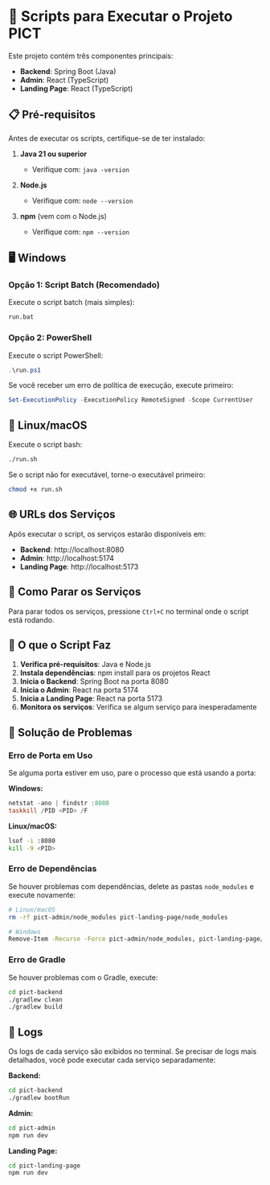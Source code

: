 # 🚀 Scripts para Executar o Projeto PICT

Este projeto contém três componentes principais:
- **Backend**: Spring Boot (Java)
- **Admin**: React (TypeScript)
- **Landing Page**: React (TypeScript)

## 📋 Pré-requisitos

Antes de executar os scripts, certifique-se de ter instalado:

1. **Java 21 ou superior**
   - Verifique com: `java -version`

2. **Node.js**
   - Verifique com: `node --version`

3. **npm** (vem com o Node.js)
   - Verifique com: `npm --version`

## 🖥️ Windows

### Opção 1: Script Batch (Recomendado)
Execute o script batch (mais simples):

```cmd
run.bat
```

### Opção 2: PowerShell
Execute o script PowerShell:

```powershell
.\run.ps1
```

Se você receber um erro de política de execução, execute primeiro:

```powershell
Set-ExecutionPolicy -ExecutionPolicy RemoteSigned -Scope CurrentUser
```

## 🐧 Linux/macOS

Execute o script bash:

```bash
./run.sh
```

Se o script não for executável, torne-o executável primeiro:

```bash
chmod +x run.sh
```

## 🌐 URLs dos Serviços

Após executar o script, os serviços estarão disponíveis em:

- **Backend**: http://localhost:8080
- **Admin**: http://localhost:5174
- **Landing Page**: http://localhost:5173

## 🛑 Como Parar os Serviços

Para parar todos os serviços, pressione `Ctrl+C` no terminal onde o script está rodando.

## 🔧 O que o Script Faz

1. **Verifica pré-requisitos**: Java e Node.js
2. **Instala dependências**: npm install para os projetos React
3. **Inicia o Backend**: Spring Boot na porta 8080
4. **Inicia o Admin**: React na porta 5174
5. **Inicia a Landing Page**: React na porta 5173
6. **Monitora os serviços**: Verifica se algum serviço para inesperadamente

## 🐛 Solução de Problemas

### Erro de Porta em Uso
Se alguma porta estiver em uso, pare o processo que está usando a porta:

**Windows:**
```powershell
netstat -ano | findstr :8080
taskkill /PID <PID> /F
```

**Linux/macOS:**
```bash
lsof -i :8080
kill -9 <PID>
```

### Erro de Dependências
Se houver problemas com dependências, delete as pastas `node_modules` e execute novamente:

```bash
# Linux/macOS
rm -rf pict-admin/node_modules pict-landing-page/node_modules

# Windows
Remove-Item -Recurse -Force pict-admin/node_modules, pict-landing-page/node_modules
```

### Erro de Gradle
Se houver problemas com o Gradle, execute:

```bash
cd pict-backend
./gradlew clean
./gradlew build
```

## 📝 Logs

Os logs de cada serviço são exibidos no terminal. Se precisar de logs mais detalhados, você pode executar cada serviço separadamente:

**Backend:**
```bash
cd pict-backend
./gradlew bootRun
```

**Admin:**
```bash
cd pict-admin
npm run dev
```

**Landing Page:**
```bash
cd pict-landing-page
npm run dev
```
